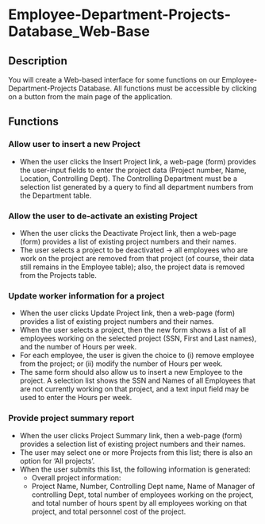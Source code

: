 # Employee-Department-Projects-Database_Web-Base

## Description
You will create a Web-based interface for some functions on our Employee-Department-Projects Database. All functions must be accessible by clicking on a button from the main page of the application.  

## Functions
### Allow user to insert a new Project
* When the user clicks the Insert Project link, a web-page (form) provides the user-input fields to enter the project data (Project number, Name, Location, Controlling Dept). The Controlling Department must be a selection list generated by a query to find all department numbers from the Department table.  

### Allow the user to de-activate an existing Project  
* When the user clicks the Deactivate Project link, then a web-page (form) provides a list of existing project numbers and their names.  
* The user selects a project to be deactivated -> all employees who are work on the project are removed from that project (of course, their data still remains in the Employee table); also, the project data is removed from the Projects table.  

### Update worker information for a project  
* When the user clicks Update Project link, then a web-page (form) provides a list of existing project numbers and their names.
* When the user selects a project, then the new form shows a list of all employees working on the selected project (SSN, First and Last names), and the number of Hours per week.
* For each employee, the user is given the choice to (i) remove employee from the project; or (ii) modify the number of Hours per week.
* The same form should also allow us to insert a new Employee to the project. A selection list shows the SSN and Names of all Employees that are not currently working on that project, and a text input field may be used to enter the Hours per week.

### Provide project summary report
* When the user clicks Project Summary link, then a web-page (form) provides a selection list of existing project numbers and their names.
* The user may select one or more Projects from this list; there is also an option for ‘All projects’.
* When the user submits this list, the following information is generated:  
  * Overall project information:
  * Project Name, Number, Controlling Dept name, Name of Manager of controlling Dept, total number of employees working   on the project, and total number of hours spent by all employees working on that project, and total personnel cost of the project.
